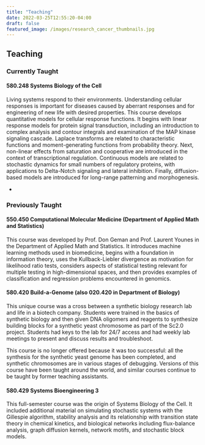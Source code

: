 ```yaml
---
title: "Teaching"
date: 2022-03-25T12:55:20-04:00
draft: false
featured_image: /images/research_cancer_thumbnails.jpg
---
```


## Teaching

### Currently Taught

#### 580.248 Systems Biology of the Cell

Living systems respond to their environments. Understanding cellular responses is important for diseases caused by aberrant responses and for engineering of new life with desired properties. This course develops quantitative models for cellular response functions. It begins with linear response models for protein signal transduction, including an introduction to complex analysis and contour integrals and examination of the MAP kinase signaling cascade. Laplace transforms are related to characteristic functions and moment-generating functions from probability theory. Next, non-linear effects from saturation and cooperative are introduced in the context of transcriptional regulation. Continuous models are related to stochastic dynamics for small numbers of regulatory proteins, with applications to Delta-Notch signaling and lateral inhibition. Finally, diffusion-based models are introduced for long-range patterning and morphogenesis.

-

### Previously Taught

#### 550.450 Computational Molecular Medicine (Department of Applied Math and Statistics)

This course was developed by Prof. Don Geman and Prof. Laurent Younes in the Department of Applied Math and Statistics. It introduces machine learning methods used in biomedicine, begins with a foundation in information theory, uses the Kullback-Liebler divergence as motivation for likelihood ratio tests, considers aspects of statistical testing relevant for multiple testing in high-dimensional spaces, and then provides examples of classification and regression problems encountered in genomics.


#### 580.420 Build-a-Genome (also 020.420 in Department of Biology)

This unique course was a cross between a synthetic biology research lab and life in a biotech company. Students were trained in the basics of synthetic biology and then given DNA oligomers and reagents to synthesize building blocks for a synthetic yeast chromosome as part of the Sc2.0 project. Students had keys to the lab for 24/7 access and had weekly lab meetings to present and discuss results and troubleshoot.

This course is no longer offered because it was too successful: all the synthesis for the synthetic yeast genome has been completed, and synthetic chromosomes are in various stages of debugging. Versions of this course have been taught around the world, and similar courses continue to be taught by former teaching assistants.

#### 580.429 Systems Bioengineering 3

This full-semester course was the origin of Systems Biology of the Cell. It included additional material on simulating stochastic systems with the Gillespie algorithm, stability analysis and its relationship with transition state theory in chemical kinetics, and biological networks including flux-balance analysis, graph diffusion kernels, network motifs, and stochastic block models.

